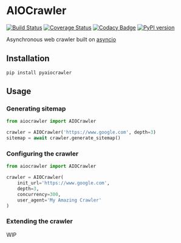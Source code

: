 AIOCrawler
==========
[![Build Status](https://travis-ci.org/tapanpandita/aiocrawler.svg?branch=master)](https://travis-ci.org/tapanpandita/aiocrawler)
[![Coverage Status](https://coveralls.io/repos/github/tapanpandita/aiocrawler/badge.svg?branch=master)](https://coveralls.io/github/tapanpandita/aiocrawler?branch=master)
[![Codacy Badge](https://api.codacy.com/project/badge/Grade/eab04685503c490082f1c6a545c4016e)](https://www.codacy.com/app/tapanpandita/aiocrawler?utm_source=github.com&amp;utm_medium=referral&amp;utm_content=tapanpandita/aiocrawler&amp;utm_campaign=Badge_Grade)
[![PyPI version](https://badge.fury.io/py/pyaiocrawler.svg)](https://badge.fury.io/py/pyaiocrawler)

Asynchronous web crawler built on [asyncio](https://docs.python.org/3/library/asyncio.html)

Installation
------------
```
pip install pyaiocrawler
```

Usage
-----

### Generating sitemap
```python
from aiocrawler import AIOCrawler

crawler = AIOCrawler('https://www.google.com', depth=3)
sitemap = await crawler.generate_sitemap()
```

### Configuring the crawler

```python
from aiocrawler import AIOCrawler

crawler = AIOCrawler(
    init_url='https://www.google.com',
    depth=3,
    concurrency=300,
    user_agent='My Amazing Crawler'
)
```

### Extending the crawler

WIP
